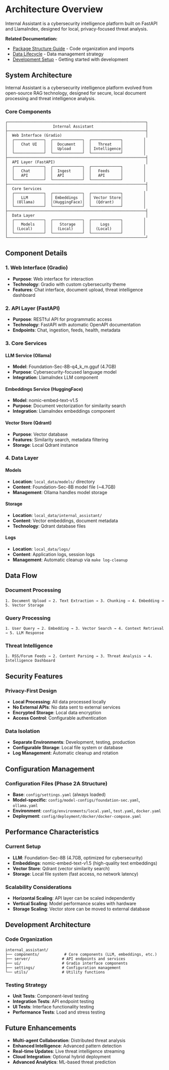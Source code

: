 # Architecture Overview

Internal Assistant is a cybersecurity intelligence platform built on FastAPI and LlamaIndex, designed for local, privacy-focused threat analysis.

**Related Documentation:**
- [Package Structure Guide](../development/package-structure.md) - Code organization and imports
- [Data Lifecycle](data-lifecycle.md) - Data management strategy
- [Development Setup](../development/setup.md) - Getting started with development

## System Architecture

Internal Assistant is a cybersecurity intelligence platform evolved from open-source RAG technology, designed for secure, local document processing and threat intelligence analysis.

### Core Components

```
┌─────────────────────────────────────────────────────────────┐
│                    Internal Assistant                       │
├─────────────────────────────────────────────────────────────┤
│  Web Interface (Gradio)                                     │
│  ┌─────────────┐  ┌─────────────┐  ┌─────────────┐         │
│  │   Chat UI   │  │  Document   │  │   Threat    │         │
│  │             │  │  Upload     │  │ Intelligence│         │
│  └─────────────┘  └─────────────┘  └─────────────┘         │
├─────────────────────────────────────────────────────────────┤
│  API Layer (FastAPI)                                        │
│  ┌─────────────┐  ┌─────────────┐  ┌─────────────┐         │
│  │   Chat      │  │  Ingest     │  │   Feeds     │         │
│  │   API       │  │  API        │  │   API       │         │
│  └─────────────┘  └─────────────┘  └─────────────┘         │
├─────────────────────────────────────────────────────────────┤
│  Core Services                                              │
│  ┌─────────────┐  ┌─────────────┐  ┌─────────────┐         │
│  │   LLM       │  │ Embeddings  │  │ Vector Store│         │
│  │ (Ollama)    │  │(HuggingFace)│  │  (Qdrant)   │         │
│  └─────────────┘  └─────────────┘  └─────────────┘         │
├─────────────────────────────────────────────────────────────┤
│  Data Layer                                                 │
│  ┌─────────────┐  ┌─────────────┐  ┌─────────────┐         │
│  │   Models    │  │   Storage   │  │    Logs     │         │
│  │ (Local)     │  │  (Local)    │  │  (Local)    │         │
│  └─────────────┘  └─────────────┘  └─────────────┘         │
└─────────────────────────────────────────────────────────────┘
```

## Component Details

### 1. Web Interface (Gradio)
- **Purpose**: Web interface for interaction
- **Technology**: Gradio with custom cybersecurity theme
- **Features**: Chat interface, document upload, threat intelligence dashboard

### 2. API Layer (FastAPI)
- **Purpose**: RESTful API for programmatic access
- **Technology**: FastAPI with automatic OpenAPI documentation
- **Endpoints**: Chat, ingestion, feeds, health, metadata

### 3. Core Services

#### LLM Service (Ollama)
- **Model**: Foundation-Sec-8B-q4_k_m.gguf (4.7GB)
- **Purpose**: Cybersecurity-focused language model
- **Integration**: LlamaIndex LLM component

#### Embeddings Service (HuggingFace)
- **Model**: nomic-embed-text-v1.5
- **Purpose**: Document vectorization for similarity search
- **Integration**: LlamaIndex embeddings component

#### Vector Store (Qdrant)
- **Purpose**: Vector database
- **Features**: Similarity search, metadata filtering
- **Storage**: Local Qdrant instance

### 4. Data Layer

#### Models
- **Location**: `local_data/models/` directory
- **Content**: Foundation-Sec-8B model file (~4.7GB)
- **Management**: Ollama handles model storage

#### Storage
- **Location**: `local_data/internal_assistant/`
- **Content**: Vector embeddings, document metadata
- **Technology**: Qdrant database files

#### Logs
- **Location**: `local_data/logs/`
- **Content**: Application logs, session logs
- **Management**: Automatic cleanup via `make log-cleanup`

## Data Flow

### Document Processing
```
1. Document Upload → 2. Text Extraction → 3. Chunking → 4. Embedding → 5. Vector Storage
```

### Query Processing
```
1. User Query → 2. Embedding → 3. Vector Search → 4. Context Retrieval → 5. LLM Response
```

### Threat Intelligence
```
1. RSS/Forum Feeds → 2. Content Parsing → 3. Threat Analysis → 4. Intelligence Dashboard
```

## Security Features

### Privacy-First Design
- **Local Processing**: All data processed locally
- **No External APIs**: No data sent to external services
- **Encrypted Storage**: Local data encryption
- **Access Control**: Configurable authentication

### Data Isolation
- **Separate Environments**: Development, testing, production
- **Configurable Storage**: Local file system or database
- **Log Management**: Automatic cleanup and rotation

## Configuration Management

### Configuration Files (Phase 2A Structure)
- **Base**: `config/settings.yaml` (always loaded)
- **Model-specific**: `config/model-configs/foundation-sec.yaml`, `ollama.yaml`
- **Environment**: `config/environments/local.yaml`, `test.yaml`, `docker.yaml`
- **Deployment**: `config/deployment/docker/docker-compose.yaml`

## Performance Characteristics

### Current Setup
- **LLM**: Foundation-Sec-8B (4.7GB, optimized for cybersecurity)
- **Embeddings**: nomic-embed-text-v1.5 (high-quality text embeddings)
- **Vector Store**: Qdrant (vector similarity search)
- **Storage**: Local file system (fast access, no network latency)

### Scalability Considerations
- **Horizontal Scaling**: API layer can be scaled independently
- **Vertical Scaling**: Model performance scales with hardware
- **Storage Scaling**: Vector store can be moved to external database

## Development Architecture

### Code Organization
```
internal_assistant/
├── components/           # Core components (LLM, embeddings, etc.)
├── server/              # API endpoints and services
├── ui/                  # Gradio interface components
├── settings/            # Configuration management
└── utils/               # Utility functions
```

### Testing Strategy
- **Unit Tests**: Component-level testing
- **Integration Tests**: API endpoint testing
- **UI Tests**: Interface functionality testing
- **Performance Tests**: Load and stress testing

## Future Enhancements

- **Multi-agent Collaboration**: Distributed threat analysis
- **Enhanced Intelligence**: Advanced pattern detection
- **Real-time Updates**: Live threat intelligence streaming
- **Cloud Integration**: Optional hybrid deployment
- **Advanced Analytics**: ML-based threat prediction
